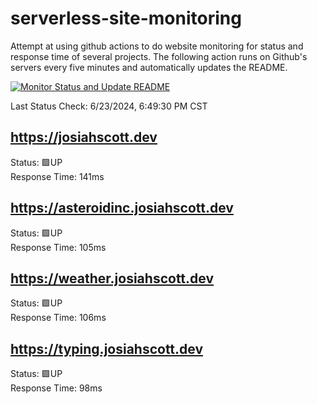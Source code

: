 # serverless-site-monitoring
Attempt at using github actions to do website monitoring for status and response time of several projects. The following action runs on Github's servers every five minutes and automatically updates the README.  

[![Monitor Status and Update README](https://github.com/JosiahSco/serverless-site-monitoring/actions/workflows/monitor.yaml/badge.svg)](https://github.com/JosiahSco/serverless-site-monitoring/actions/workflows/monitor.yaml)

Last Status Check: 6/23/2024, 6:49:30 PM CST

## https://josiahscott.dev
Status: 🟩UP  
Response Time: 141ms

## https://asteroidinc.josiahscott.dev
Status: 🟩UP  
Response Time: 105ms

## https://weather.josiahscott.dev
Status: 🟩UP  
Response Time: 106ms

## https://typing.josiahscott.dev
Status: 🟩UP  
Response Time: 98ms

